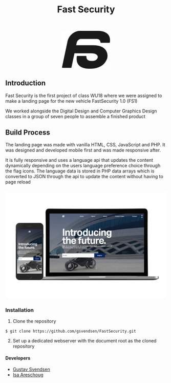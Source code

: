 <h1 align="center"> Fast Security </h1> <br>
<p align="center">
  <a href="">
    <img alt="FastSecurity" title="GitPoint" src="resources/svg/logo_black.svg" width="150">
  </a>
</p>

## Introduction
Fast Security is the first project of class WU18 where we were assigned to make a landing page for the new vehicle FastSecurity 1.0 (FS1)

We worked alongside the Digital Design and Computer Graphics Design classes in a group of seven people to assemble a finished product

## Build Process
The landing page was made with vanilla HTML, CSS, JavaScript and PHP. It was designed and developed mobile first and was made responsive after.

It is fully responsive and uses a language api that updates the content dynamically depending on the users language preference choice through the flag icons. The language data is stored in PHP data arrays which is converted to JSON through the api to update the content without having to page reload



### ![FastSecurity](https://github.com/gsvendsen/FastSecurity/blob/master/resources/demo/responsive.png)

### Installation
1. Clone the repository
```
$ git clone https://github.com/gsvendsen/FastSecurity.git
```
2. Set up a dedicated webserver with the document root as the cloned repository

#### Developers
- [Gustav Svendsen](https://github.com/gsvendsen)
- [Isa Areschoug](https://github.com/Neyrin)

